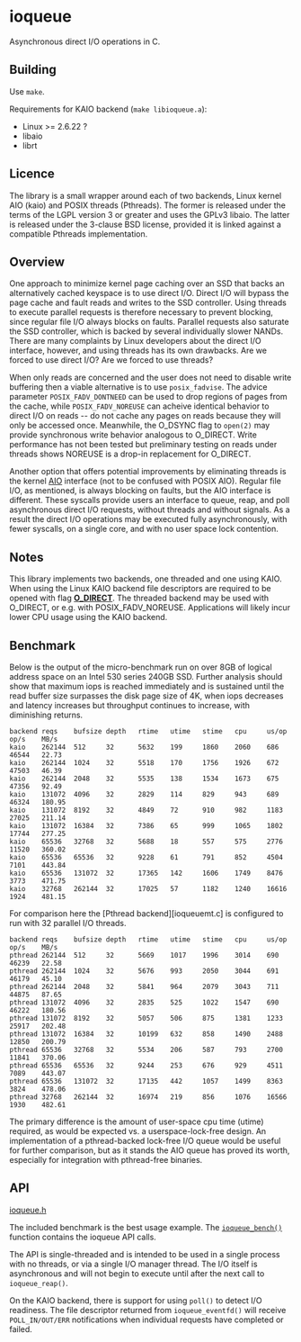 ioqueue
====

Asynchronous direct I/O operations in C.

Building
----

Use `make`.

Requirements for KAIO backend (`make libioqueue.a`):

* Linux >= 2.6.22 ?
* libaio
* librt

Licence
----

The library is a small wrapper around each of two backends, Linux kernel AIO (kaio) and POSIX threads (Pthreads). The former is released under the terms of the LGPL version 3 or greater and uses the GPLv3 libaio. The latter is released under the 3-clause BSD license, provided it is linked against a compatible Pthreads implementation.

Overview
----

One approach to minimize kernel page caching over an SSD that backs an alternatively cached keyspace is to use direct I/O. Direct I/O will bypass the page cache and fault reads and writes to the SSD controller. Using threads to execute parallel requests is therefore necessary to prevent blocking, since regular file I/O always blocks on faults. Parallel requests also saturate the SSD controller, which is backed by several individually slower NANDs. There are many complaints by Linux developers about the direct I/O interface, however, and using threads has its own drawbacks. Are we forced to use direct I/O? Are we forced to use threads?

When only reads are concerned and the user does not need to disable write buffering then a viable alternative is to use
`posix_fadvise`. The advice parameter `POSIX_FADV_DONTNEED` can be used to drop regions of pages from the cache, while
`POSIX_FADV_NOREUSE` can acheive identical behavior to direct I/O on reads -- do not cache any pages on reads because they will only be accessed once. Meanwhile, the O\_DSYNC flag to `open(2)` may provide synchronous write behavior analogous to O\_DIRECT. Write performance has not been tested but preliminary testing on reads under threads shows NOREUSE is a drop-in replacement for O\_DIRECT.

Another option that offers potential improvements by eliminating threads is the kernel [AIO][AIO] interface (not to be confused with POSIX AIO). Regular file I/O, as mentioned, is always blocking on faults, but the AIO interface is different. These syscalls provide users an interface to queue, reap, and poll asynchronous direct I/O requests, without threads and without signals. As a result the direct I/O operations may be executed fully asynchronously, with fewer syscalls, on a single core, and with no user space lock contention.

Notes
----

This library implements two backends, one threaded and one using KAIO. When using the Linux KAIO backend file descriptors are required to be opened with flag [**O\_DIRECT**][odirect]. The threaded backend may be used with O\_DIRECT, or e.g. with POSIX\_FADV\_NOREUSE. Applications will likely incur lower CPU usage using the KAIO backend.

Benchmark
----

Below is the output of the micro-benchmark run on over 8GB of logical address space on an Intel 530 series 240GB SSD. Further analysis should show that maximum iops is reached immediately and is sustained until the read buffer size surpasses the disk page size of 4K, when iops decreases and latency increases but throughput continues to increase, with diminishing returns.

    backend reqs    bufsize depth   rtime   utime   stime   cpu     us/op   op/s    MB/s
    kaio    262144  512     32      5632    199     1860    2060    686     46544   22.73
    kaio    262144  1024    32      5518    170     1756    1926    672     47503   46.39
    kaio    262144  2048    32      5535    138     1534    1673    675     47356   92.49
    kaio    131072  4096    32      2829    114     829     943     689     46324   180.95
    kaio    131072  8192    32      4849    72      910     982     1183    27025   211.14
    kaio    131072  16384   32      7386    65      999     1065    1802    17744   277.25
    kaio    65536   32768   32      5688    18      557     575     2776    11520   360.02
    kaio    65536   65536   32      9228    61      791     852     4504    7101    443.84
    kaio    65536   131072  32      17365   142     1606    1749    8476    3773    471.75
    kaio    32768   262144  32      17025   57      1182    1240    16616   1924    481.15

For comparison here the [Pthread backend][ioqueuemt.c] is configured to run with 32 parallel I/O threads.

    backend reqs    bufsize depth   rtime   utime   stime   cpu     us/op   op/s    MB/s
    pthread 262144  512     32      5669    1017    1996    3014    690     46239   22.58
    pthread 262144  1024    32      5676    993     2050    3044    691     46179   45.10
    pthread 262144  2048    32      5841    964     2079    3043    711     44875   87.65
    pthread 131072  4096    32      2835    525     1022    1547    690     46222   180.56
    pthread 131072  8192    32      5057    506     875     1381    1233    25917   202.48
    pthread 131072  16384   32      10199   632     858     1490    2488    12850   200.79
    pthread 65536   32768   32      5534    206     587     793     2700    11841   370.06
    pthread 65536   65536   32      9244    253     676     929     4511    7089    443.07
    pthread 65536   131072  32      17135   442     1057    1499    8363    3824    478.06
    pthread 32768   262144  32      16974   219     856     1076    16566   1930    482.61

The primary difference is the amount of user-space cpu time (utime) required, as would be expected vs. a userspace-lock-free design. An implementation of a pthread-backed lock-free I/O queue would be useful for further comparison, but as it stands the AIO queue has proved its worth, especially for integration with pthread-free binaries.

API
---

[ioqueue.h][ioqueue.h]

The included benchmark is the best usage example. The [`ioqueue_bench()`][ioqueue_bench] function contains the ioqueue API calls.

The API is single-threaded and is intended to be used in a single process with no threads, or via a single I/O manager thread. The I/O itself is asynchronous and will not begin to execute until after the next call to `ioqueue_reap()`.

On the KAIO backend, there is support for using `poll()` to detect I/O readiness. The file descriptor returned from `ioqueue_eventfd()` will receive `POLL_IN/OUT/ERR` notifications when individual requests have completed or failed.

[odirect]: http://man7.org/linux/man-pages/man2/open.2.html
[AIO]: https://web.archive.org/web/20150406015143/http://code.google.com/p/kernel/wiki/AIOUserGuide
[intel_perf]: http://www.intel.com/content/www/us/en/solid-state-drives/solid-state-drives-530-series.html
[iometer]: http://www.iometer.org/
[ioqueue.h]: ioqueue.h
[ioqueue_bench]: perf/bench.cc#L170
